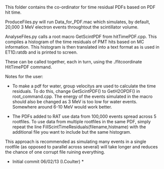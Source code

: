 This folder contains the co-ordinator for time residual PDFs based on PDF hit time.

ProduceFiles.py will run Data_for_PDF.mac which simulates, by default, 20,000 3 MeV electron events throughtout the scintillator volume.

AnalyseFiles.py calls a root macro GetScintPDF from hitTimePDF.cpp. This compiles a histogram of the time residuals of PMT hits based on MC information. This histogram is then translated into a text format as is used in ET1D.ratdb and is printed to screen.

These can be called together, each in turn, using the ./fitcoordinate HitTimePDF command.

Notes for the user:

- To make a pdf for water, group velocitys are used to calculate the time residuals. To do this, change GetScintPDF() to GetH2OPDF() in root_command.cpp. The energy of the events simulated in the macro should also be changed as 3 MeV is too low for water events. Somewhere around 6-10 MeV would work better.

- The PDFs added to RAT use data from 100,000 events spread across 5 rootfiles. To use data from multiple rootfiles in the same PDF, simply repeat the line FillScintTimeResiduals(filename,histname) with the additional file you want to include but the same histogram.

This approach is recommended as simulating many events in a single rootfile (as opposed to parallel across several) will take longer and reduces the chance of one corrupt file ruining everything.

* Initial commit 06/02/13 (I.Coulter) *